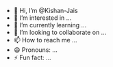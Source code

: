 - 👋 Hi, I’m @Kishan-Jais
- 👀 I’m interested in ...
- 🌱 I’m currently learning ...
- 💞️ I’m looking to collaborate on ...
- 📫 How to reach me ...
- 😄 Pronouns: ...
- ⚡ Fun fact: ...

<!---
Kishan-Jais/Kishan-Jais is a ✨ special ✨ repository because its `README.md` (this file) appears on your GitHub profile.
You can click the Preview link to take a look at your changes.
--->
